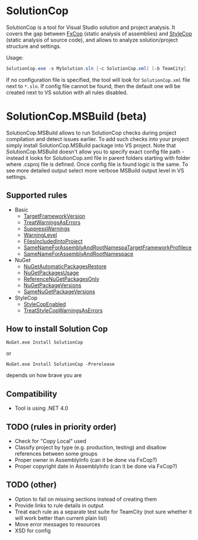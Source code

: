 # SolutionCop

SolutionCop is a tool for Visual Studio solution and project analysis. It covers the gap between [FxCop](https://msdn.microsoft.com/en-us/library/bb429476(v=vs.80).aspx) (static analysis of assemblies) and [StyleCop](http://stylecop.codeplex.com/) (static analysis of source code), and allows to analyze solution/project structure and settings.

Usage: 

```PowerShell
SolutionCop.exe -s MySolution.sln [-c SolutionCop.xml] [-b TeamCity]
```

If no configuration file is specified, the tool will look for `SolutionCop.xml` file next to `*.sln`. If config file cannot be found, then the default one will be created next to VS solution with all rules disabled.

# SolutionCop.MSBuild (beta)

SolutionCop.MSBuild allows to run SolutionCop checks during project compilation and detect issues earlier. To add such checks into your project simply install SolutionCop.MSBuild package into VS project. Note that SolutionCop.MSBuild doesn't allow you to specify exact config file path - instead it looks for SolutionCop.xml file in parent folders starting with folder where .csproj file is defined. Once config file is found logic is the same. To see more detailed output select more verbose MSBuild output level in VS settings.

## Supported rules

* Basic
  * [TargetFrameworkVersion](https://github.com/Litee/SolutionCop/wiki/TargetFrameworkVersion)
  * [TreatWarningsAsErrors](https://github.com/Litee/SolutionCop/wiki/TreatWarningsAsErrors)
  * [SuppressWarnings](https://github.com/Litee/SolutionCop/wiki/SuppressWarnings)
  * [WarningLevel](https://github.com/Litee/SolutionCop/wiki/WarningLevel)
  * [FilesIncludedIntoProject](https://github.com/Litee/SolutionCop/wiki/FilesIncludedIntoProject)
  * [SameNameForAssemblyAndRootNamespaTargetFrameworkProfilece](https://github.com/Litee/SolutionCop/wiki/TargetFrameworkProfile)
  * [SameNameForAssemblyAndRootNamespace](https://github.com/Litee/SolutionCop/wiki/SameNameForAssemblyAndRootNamespace)
* NuGet
  * [NuGetAutomaticPackagesRestore](https://github.com/Litee/SolutionCop/wiki/NuGetAutomaticPackagesRestore)
  * [NuGetPackagesUsage](https://github.com/Litee/SolutionCop/wiki/NuGetPackagesUsage)
  * [ReferenceNuGetPackagesOnly](https://github.com/Litee/SolutionCop/wiki/ReferenceNuGetPackagesOnly)
  * [NuGetPackageVersions](https://github.com/Litee/SolutionCop/wiki/NuGetPackageVersions)
  * [SameNuGetPackageVersions](https://github.com/Litee/SolutionCop/wiki/SameNuGetPackageVersions)
* StyleCop
  * [StyleCopEnabled](https://github.com/Litee/SolutionCop/wiki/StyleCopEnabled)
  * [TreatStyleCopWarningsAsErrors](https://github.com/Litee/SolutionCop/wiki/TreatStyleCopWarningsAsErrors)

## How to install Solution Cop

    NuGet.exe Install SolutionCop

or 

    NuGet.exe Install SolutionCop -Prerelease

depends on how brave you are

## Compatibility

* Tool is using .NET 4.0

## TODO (rules in priority order)
* Check for "Copy Local" used
* Classify project by type (e.g. production, testing) and disallow references between some groups
* Proper owner in AssemblyInfo (can it be done via FxCop?)
* Proper copyright date in AssemblyInfo (can it be done via FxCop?)

## TODO (other)
* Option to fail on missing sections instead of creating them
* Provide links to rule details in output
* Treat each rule as a separate test suite for TeamCity (not sure whether it will work better than current plain list)
* Move error messages to resources
* XSD for config